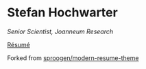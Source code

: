 # Stefan Hochwarter

*Senior Scientist, Joanneum Research*

[Résumé](https://stfnh.github.io/)




Forked from [sproogen/modern-resume-theme](https://github.com/sproogen/modern-resume-theme)
